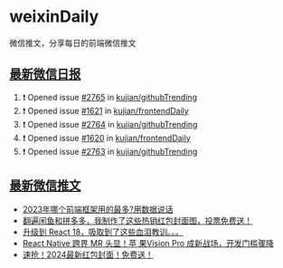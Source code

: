 # weixinDaily
微信推文，分享每日的前端微信推文

## [最新微信日报](https://github.com/kujian/weixinDaily/issues)

<!--START_SECTION:activity-->
1. ❗ Opened issue [#2765](https://github.com/kujian/githubTrending/issues/2765) in [kujian/githubTrending](https://github.com/kujian/githubTrending)
2. ❗ Opened issue [#1621](https://github.com/kujian/frontendDaily/issues/1621) in [kujian/frontendDaily](https://github.com/kujian/frontendDaily)
3. ❗ Opened issue [#2764](https://github.com/kujian/githubTrending/issues/2764) in [kujian/githubTrending](https://github.com/kujian/githubTrending)
4. ❗ Opened issue [#1620](https://github.com/kujian/frontendDaily/issues/1620) in [kujian/frontendDaily](https://github.com/kujian/frontendDaily)
5. ❗ Opened issue [#2763](https://github.com/kujian/githubTrending/issues/2763) in [kujian/githubTrending](https://github.com/kujian/githubTrending)
<!--END_SECTION:activity-->


## [最新微信推文](https://weixin.qdkfweb.cn/)

<!-- BLOG-POST-LIST:START -->
- [2023年哪个前端框架用的最多?用数据说话](https://weixin.qdkfweb.cn/40086.html)
- [翻遍闲鱼和拼多多，我制作了这些热销红包封面图，投票免费送！](https://weixin.qdkfweb.cn/40078.html)
- [升级到 React 18，吸取到了这些血泪教训。。。](https://weixin.qdkfweb.cn/40082.html)
- [React Native 跨界 MR 头显！苹 果Vision Pro 成新战场，开发门槛骤降](https://weixin.qdkfweb.cn/40093.html)
- [速抢！2024最新红包封面！免费送！](https://weixin.qdkfweb.cn/40097.html)
<!-- BLOG-POST-LIST:END -->